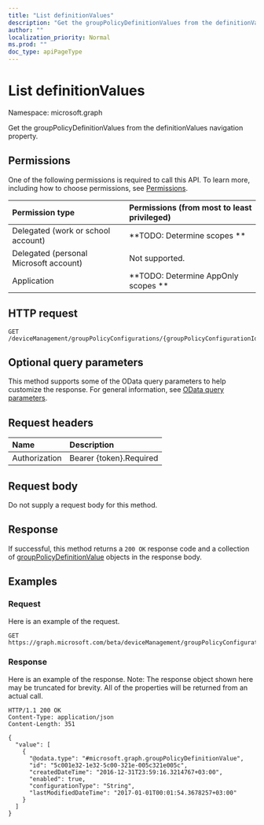 ```yaml
---
title: "List definitionValues"
description: "Get the groupPolicyDefinitionValues from the definitionValues navigation property."
author: ""
localization_priority: Normal
ms.prod: ""
doc_type: apiPageType
---
```


# List definitionValues

Namespace: microsoft.graph

Get the groupPolicyDefinitionValues from the definitionValues navigation property.

## Permissions
One of the following permissions is required to call this API. To learn more, including how to choose permissions, see [Permissions](/concepts/permissions-reference.md).

|Permission type|Permissions (from most to least privileged)|
|:---|:---|
|Delegated (work or school account)|**TODO: Determine scopes **|
|Delegated (personal Microsoft account)|Not supported.|
|Application|**TODO: Determine AppOnly scopes **|

## HTTP request
<!-- {
  "blockType": "ignored"
}
-->
``` http
GET /deviceManagement/groupPolicyConfigurations/{groupPolicyConfigurationId}/definitionValues
```

## Optional query parameters
This method supports some of the OData query parameters to help customize the response. For general information, see [OData query parameters](/graph/query-parameters).

## Request headers
|Name|Description|
|:---|:---|
|Authorization|Bearer {token}.Required|

## Request body
Do not supply a request body for this method.

## Response
If successful, this method returns a `200 OK` response code and a collection of [groupPolicyDefinitionValue](../resources/grouppolicydefinitionvalue.md) objects in the response body.

## Examples

### Request
Here is an example of the request.
<!-- {
  "blockType": "request",
  "name": "get_grouppolicydefinitionvalue"
}
-->
``` http
GET https://graph.microsoft.com/beta/deviceManagement/groupPolicyConfigurations/{groupPolicyConfigurationId}/definitionValues
```

### Response
Here is an example of the response. Note: The response object shown here may be truncated for brevity. All of the properties will be returned from an actual call.
<!-- {
  "blockType": "response",
  "truncated": true,
  "@odata.type": "collection(microsoft.graph.grouppolicydefinitionvalue)"
}
-->
``` http
HTTP/1.1 200 OK
Content-Type: application/json
Content-Length: 351

{
  "value": [
    {
      "@odata.type": "#microsoft.graph.groupPolicyDefinitionValue",
      "id": "5c001e32-1e32-5c00-321e-005c321e005c",
      "createdDateTime": "2016-12-31T23:59:16.3214767+03:00",
      "enabled": true,
      "configurationType": "String",
      "lastModifiedDateTime": "2017-01-01T00:01:54.3678257+03:00"
    }
  ]
}
```

